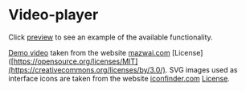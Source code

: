 # Video-player
Click [preview](https://s2-name.github.io/Video-player/) to see an example of the available functionality.


[Demo video](https://mazwai.com/videvo_files/video/free/2016-04/small_watermarked/the_valley-graham_uheslki_preview.webm) taken from the website [mazwai.com](https://mazwai.com/video/the-valley/455101) [License]([https://opensource.org/licenses/MIT](https://creativecommons.org/licenses/by/3.0/).
SVG images used as interface icons are taken from the website [iconfinder.com](https://www.iconfinder.com/) [License](https://opensource.org/licenses/MIT).

